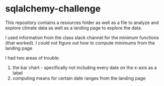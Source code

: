 # sqlalchemy-challenge
This repository contains a resources folder as well as a file to analyze and explore climate data as well as a landing page to explore the data.

I used information from the class slack channel for the minimum functions (that worked). I could not figure out how to compute minimums from the landing page

I had two areas of trouble:
1. the bar chart - specifically not including every date on the x-axis as a label
2. computing means for certain date ranges from the landing page
